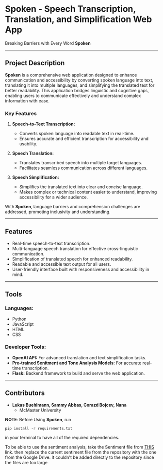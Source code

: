 # Spoken - Speech Transcription, Translation, and Simplification Web App
Breaking Barriers with Every Word **Spoken**

---

## Project Description  
**Spoken** is a comprehensive web application designed to enhance communication and accessibility by converting spoken language into text, translating it into multiple languages, and simplifying the translated text for better readability. This application bridges linguistic and cognitive gaps, enabling users to communicate effectively and understand complex information with ease.  

### Key Features  
1. **Speech-to-Text Transcription:**  
   - Converts spoken language into readable text in real-time.  
   - Ensures accurate and efficient transcription for accessibility and usability.  

2. **Speech Translation:**  
   - Translates transcribed speech into multiple target languages.  
   - Facilitates seamless communication across different languages.  

3. **Speech Simplification:**  
   - Simplifies the translated text into clear and concise language.  
   - Makes complex or technical content easier to understand, improving accessibility for a wider audience.  

With **Spoken**, language barriers and comprehension challenges are addressed, promoting inclusivity and understanding.

---

## Features  
- Real-time speech-to-text transcription.  
- Multi-language speech translation for effective cross-linguistic communication.  
- Simplification of translated speech for enhanced readability.  
- Readable and accessible text output for all users.  
- User-friendly interface built with responsiveness and accessibility in mind.  

---

## Tools  

### Languages:  
- Python  
- JavaScript  
- HTML  
- CSS  

### Developer Tools:  
- **OpenAI API:** For advanced translation and text simplification tasks.  
- **Pre-trained Senitment and Tone Analysis Models:** For accurate real-time transcription.  
- **Flask:** Backend framework to build and serve the web application.  

---

## Contributors  
- **Lukas Buehlmann, Sammy Abbas, Gorazd Bojcev, Nana**  
  - McMaster University


**NOTE**: Before Using **Spoken**, run 
```
pip install -r requirements.txt
```
in your terminal to have all of the required dependencies.

To be able to use the sentiment analysis, take the Sentiment file from [THIS](https://drive.google.com/drive/folders/1LCsqq9UCOJIpD4Jq5SUx_Bhb_3yA8043?usp=sharing) link.
then replace the current sentiment file from the repository with the one from the Google Drive. It couldn't be added
directly to the repository since the files are too large


